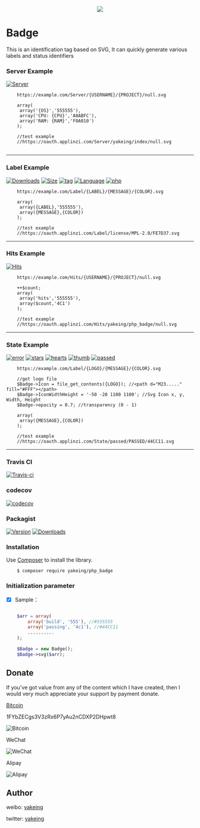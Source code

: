 <div align=center><img src="https://raw.githubusercontent.com/yakeing/php_badge/master/Subsidiary/SVG.png"/></div>

# Badge
This is an identification tag based on SVG, It can quickly generate various labels and status identifiers

### Server Example

[![Server](https://oauth.applinzi.com/Server/yakeing/index/null.svg)](https://github.com/yakeing/php_badge)

```
    https://example.com/Server/{USERNAME}/{PROJECT}/null.svg
    
    array(
     array('{OS}','555555'),
     array('CPU: {CPU}','A0ABFC'),
     array('RAM: {RAM}','F0A010')
    );
    
    //test example
    //https://oauth.applinzi.com/Server/yakeing/index/null.svg
    
```

---

### Label Example

[![Downloads](https://img.shields.io/github/downloads/yakeing/php_badge/total.svg)](https://github.com/yakeing/php_badge)
[![Size](https://img.shields.io/github/size/yakeing/php_badge/src/Badge.php.svg)](https://github.com/yakeing/php_badge/blob/master/src/Badge.php)
[![tag](https://img.shields.io/github/tag/yakeing/php_badge.svg)](https://github.com/yakeing/php_badge/releases)
[![Language](https://oauth.applinzi.com/Label/license/MPL-2.0/FE7D37.svg)](https://github.com/yakeing/php_badge/blob/master/LICENSE)
[![php](https://oauth.applinzi.com/Label/php/100.0%25/007EC6.svg)](https://github.com/yakeing/php_badge)

```
    https://example.com/Label/{LABEL}/{MESSAGE}/{COLOR}.svg
    
    array(
     array({LABEL},'555555'),
     array({MESSAGE},{COLOR})
    );
    
    //test example
    //https://oauth.applinzi.com/Label/license/MPL-2.0/FE7D37.svg
```

---

### Hits Example

[![Hits](https://oauth.applinzi.com/Hits/yakeing/php_badge/null.svg)](https://github.com/yakeing/php_badge)

```
    https://example.com/Hits/{USERNAME}/{PROJECT}/null.svg
    
    ++$count;
    array(
     array('hits','555555'),
     array($count,'4C1')
    );
    
    //test example
    //https://oauth.applinzi.com/Hits/yakeing/php_badge/null.svg
```

---

### State Example

[![error](https://oauth.applinzi.com/State/error/ERROR/ed1941.svg)](https://github.com/yakeing/php_badge)
[![stars](https://oauth.applinzi.com/State/stars/99.9%25/f58220.svg)](https://github.com/yakeing/php_badge)
[![hearts](https://oauth.applinzi.com/State/hearts/LOVE/ea4c89.svg)](https://github.com/yakeing/php_badge)
[![thumb](https://oauth.applinzi.com/State/thumb/88888/636AD0.svg)](https://github.com/yakeing/php_badge)
[![passed](https://oauth.applinzi.com/State/passed/PASSED/44CC11.svg)](https://github.com/yakeing/php_badge)

```
    https://example.com/Label/{LOGO}/{MESSAGE}/{COLOR}.svg
    
    //get logo file
    $Badge->Icon = file_get_contents({LOGO}); //<path d="M23....." fill="#FFF"></path>
    $Badge->IconWidthHeight = '-50 -20 1100 1100'; //Svg Icon x, y, Width, Height
    $Badge->opacity = 0.7; //transparency (0 - 1)
    
    array(
     array({MESSAGE},{COLOR})
    );
    
    //test example
    //https://oauth.applinzi.com/State/passed/PASSED/44CC11.svg
```

---

### Travis CI

[![Travis-ci](https://api.travis-ci.org/yakeing/php_badge.svg)](https://travis-ci.org/yakeing/php_badge)

### codecov

[![codecov](https://codecov.io/gh/yakeing/php_badge/branch/master/graph/badge.svg)](https://codecov.io/gh/yakeing/php_badge)

### Packagist

[![Version](http://img.shields.io/packagist/v/yakeing/php_badge.svg)](https://github.com/yakeing/php_badge/releases)
[![Downloads](http://img.shields.io/packagist/dt/yakeing/php_badge.svg)](https://packagist.org/packages/yakeing/php_badge)

### Installation

Use [Composer](https://getcomposer.org) to install the library.

```
    $ composer require yakeing/php_badge
```

### Initialization parameter

- [x] Sample：
```php

    $arr = array(
        array('build', '555'), //#555555
        array('passing', '4c1'), //#44CC11
        ..........
    );

    $Badge = new Badge();
    $Badge->svg($arr);

```

Donate
---
If you've got value from any of the content which I have created, then I would very much appreciate your support by payment donate.

 [Bitcoin](https://btc.com/1FYbZECgs3V3zRx6P7yAu2nCDXP2DHpwt8)

 1FYbZECgs3V3zRx6P7yAu2nCDXP2DHpwt8

 ![Bitcoin](https://raw.githubusercontent.com/yakeing/Content/master/Donate/Bitcoin.png)

 WeChat

 ![WeChat](https://raw.githubusercontent.com/yakeing/Content/master/Donate/WeChat.png)

 Alipay

 ![Alipay](https://raw.githubusercontent.com/yakeing/Content/master/Donate/Alipay.png)

Author
---

weibo: [yakeing](https://weibo.com/yakeing)

twitter: [yakeing](https://twitter.com/yakeing)

